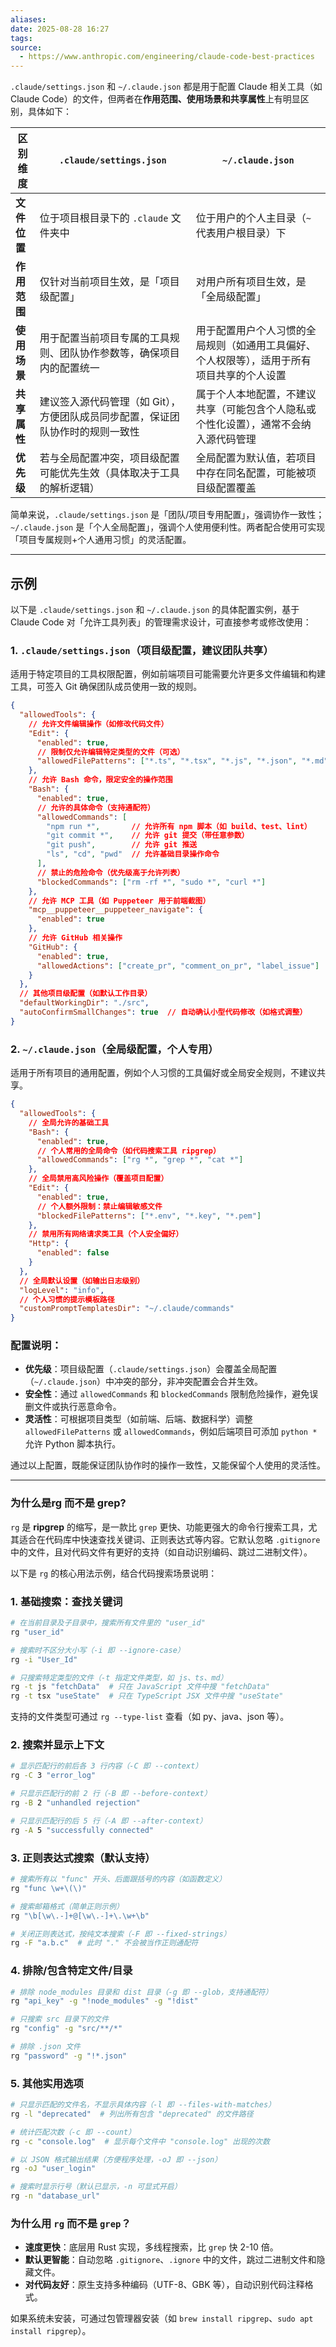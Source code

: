 ```yaml
---
aliases:
date: 2025-08-28 16:27
tags:
source:
  - https://www.anthropic.com/engineering/claude-code-best-practices
---
```


`.claude/settings.json` 和 `~/.claude.json` 都是用于配置 Claude 相关工具（如 Claude Code）的文件，但两者在**作用范围、使用场景和共享属性**上有明显区别，具体如下：

| **区别维度** | `.claude/settings.json`                   | `~/.claude.json`                              |
| -------- | ----------------------------------------- | --------------------------------------------- |
| **文件位置** | 位于项目根目录下的 `.claude` 文件夹中                  | 位于用户的个人主目录（`~` 代表用户根目录）下                      |
| **作用范围** | 仅针对当前项目生效，是「项目级配置」                        | 对用户所有项目生效，是「全局级配置」                            |
| **使用场景** | 用于配置当前项目专属的工具规则、团队协作参数等，确保项目内的配置统一        | 用于配置用户个人习惯的全局规则（如通用工具偏好、个人权限等），适用于所有项目共享的个人设置 |
| **共享属性** | 建议签入源代码管理（如 Git），方便团队成员同步配置，保证团队协作时的规则一致性 | 属于个人本地配置，不建议共享（可能包含个人隐私或个性化设置），通常不会纳入源代码管理    |
| **优先级**  | 若与全局配置冲突，项目级配置可能优先生效（具体取决于工具的解析逻辑）        | 全局配置为默认值，若项目中存在同名配置，可能被项目级配置覆盖                |

简单来说，`.claude/settings.json` 是「团队/项目专用配置」，强调协作一致性；`~/.claude.json` 是「个人全局配置」，强调个人使用便利性。两者配合使用可实现「项目专属规则+个人通用习惯」的灵活配置。

---
## 示例

以下是 `.claude/settings.json` 和 `~/.claude.json` 的具体配置实例，基于 Claude Code 对「允许工具列表」的管理需求设计，可直接参考或修改使用：


### 1. `.claude/settings.json`（项目级配置，建议团队共享）
适用于特定项目的工具权限配置，例如前端项目可能需要允许更多文件编辑和构建工具，可签入 Git 确保团队成员使用一致的规则。

```json
{
  "allowedTools": {
    // 允许文件编辑操作（如修改代码文件）
    "Edit": {
      "enabled": true,
      // 限制仅允许编辑特定类型的文件（可选）
      "allowedFilePatterns": ["*.ts", "*.tsx", "*.js", "*.json", "*.md"]
    },
    // 允许 Bash 命令，限定安全的操作范围
    "Bash": {
      "enabled": true,
      // 允许的具体命令（支持通配符）
      "allowedCommands": [
        "npm run *",       // 允许所有 npm 脚本（如 build、test、lint）
        "git commit *",    // 允许 git 提交（带任意参数）
        "git push",        // 允许 git 推送
        "ls", "cd", "pwd"  // 允许基础目录操作命令
      ],
      // 禁止的危险命令（优先级高于允许列表）
      "blockedCommands": ["rm -rf *", "sudo *", "curl *"]
    },
    // 允许 MCP 工具（如 Puppeteer 用于前端截图）
    "mcp__puppeteer__puppeteer_navigate": {
      "enabled": true
    },
    // 允许 GitHub 相关操作
    "GitHub": {
      "enabled": true,
      "allowedActions": ["create_pr", "comment_on_pr", "label_issue"]
    }
  },
  // 其他项目级配置（如默认工作目录）
  "defaultWorkingDir": "./src",
  "autoConfirmSmallChanges": true  // 自动确认小型代码修改（如格式调整）
}
```


### 2. `~/.claude.json`（全局级配置，个人专用）
适用于所有项目的通用配置，例如个人习惯的工具偏好或全局安全规则，不建议共享。

```json
{
  "allowedTools": {
    // 全局允许的基础工具
    "Bash": {
      "enabled": true,
      // 个人常用的全局命令（如代码搜索工具 ripgrep）
      "allowedCommands": ["rg *", "grep *", "cat *"]
    },
    // 全局禁用高风险操作（覆盖项目配置）
    "Edit": {
      "enabled": true,
      // 个人额外限制：禁止编辑敏感文件
      "blockedFilePatterns": ["*.env", "*.key", "*.pem"]
    },
    // 禁用所有网络请求类工具（个人安全偏好）
    "Http": {
      "enabled": false
    }
  },
  // 全局默认设置（如输出日志级别）
  "logLevel": "info",
  // 个人习惯的提示模板路径
  "customPromptTemplatesDir": "~/.claude/commands"
}
```


### 配置说明：
- **优先级**：项目级配置（`.claude/settings.json`）会覆盖全局配置（`~/.claude.json`）中冲突的部分，非冲突配置会合并生效。
- **安全性**：通过 `allowedCommands` 和 `blockedCommands` 限制危险操作，避免误删文件或执行恶意命令。
- **灵活性**：可根据项目类型（如前端、后端、数据科学）调整 `allowedFilePatterns` 或 `allowedCommands`，例如后端项目可添加 `python *` 允许 Python 脚本执行。

通过以上配置，既能保证团队协作时的操作一致性，又能保留个人使用的灵活性。

---

### 为什么是rg 而不是 grep?

`rg` 是 **ripgrep** 的缩写，是一款比 `grep` 更快、功能更强大的命令行搜索工具，尤其适合在代码库中快速查找关键词、正则表达式等内容。它默认忽略 `.gitignore` 中的文件，且对代码文件有更好的支持（如自动识别编码、跳过二进制文件）。

以下是 `rg` 的核心用法示例，结合代码搜索场景说明：


### 1. 基础搜索：查找关键词
```bash
# 在当前目录及子目录中，搜索所有文件里的 "user_id"
rg "user_id"

# 搜索时不区分大小写（-i 即 --ignore-case）
rg -i "User_Id"

# 只搜索特定类型的文件（-t 指定文件类型，如 js、ts、md）
rg -t js "fetchData"  # 只在 JavaScript 文件中搜 "fetchData"
rg -t tsx "useState"  # 只在 TypeScript JSX 文件中搜 "useState"
```

支持的文件类型可通过 `rg --type-list` 查看（如 py、java、json 等）。


### 2. 搜索并显示上下文
```bash
# 显示匹配行的前后各 3 行内容（-C 即 --context）
rg -C 3 "error_log"

# 只显示匹配行的前 2 行（-B 即 --before-context）
rg -B 2 "unhandled rejection"

# 只显示匹配行的后 5 行（-A 即 --after-context）
rg -A 5 "successfully connected"
```


### 3. 正则表达式搜索（默认支持）
```bash
# 搜索所有以 "func" 开头、后面跟括号的内容（如函数定义）
rg "func \w+\(\)"

# 搜索邮箱格式（简单正则示例）
rg "\b[\w\.-]+@[\w\.-]+\.\w+\b"

# 关闭正则表达式，按纯文本搜索（-F 即 --fixed-strings）
rg -F "a.b.c"  # 此时 "." 不会被当作正则通配符
```


### 4. 排除/包含特定文件/目录
```bash
# 排除 node_modules 目录和 dist 目录（-g 即 --glob，支持通配符）
rg "api_key" -g "!node_modules" -g "!dist"

# 只搜索 src 目录下的文件
rg "config" -g "src/**/*"

# 排除 .json 文件
rg "password" -g "!*.json"
```


### 5. 其他实用选项
```bash
# 只显示匹配的文件名，不显示具体内容（-l 即 --files-with-matches）
rg -l "deprecated"  # 列出所有包含 "deprecated" 的文件路径

# 统计匹配次数（-c 即 --count）
rg -c "console.log"  # 显示每个文件中 "console.log" 出现的次数

# 以 JSON 格式输出结果（方便程序处理，-oJ 即 --json）
rg -oJ "user_login"

# 搜索时显示行号（默认已显示，-n 可显式开启）
rg -n "database_url"
```


### 为什么用 `rg` 而不是 `grep`？
- **速度更快**：底层用 Rust 实现，多线程搜索，比 `grep` 快 2-10 倍。
- **默认更智能**：自动忽略 `.gitignore`、`.ignore` 中的文件，跳过二进制文件和隐藏文件。
- **对代码友好**：原生支持多种编码（UTF-8、GBK 等），自动识别代码注释格式。

如果系统未安装，可通过包管理器安装（如 `brew install ripgrep`、`sudo apt install ripgrep`）。